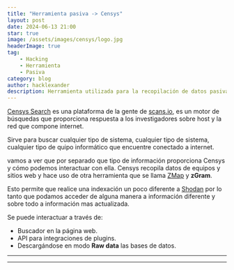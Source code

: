 ```yaml
---
title: "Herramienta pasiva -> Censys"
layout: post
date: 2024-06-13 21:00
star: true
image: /assets/images/censys/logo.jpg 
headerImage: true
tag:
    - Hacking 
    - Herramienta
    - Pasiva
category: blog
author: hacklexander
description: Herramienta utilizada para la recopilación de datos pasiva  
---
```



[Censys Search](https://search.censys.io/) es una plataforma de la gente de [scans.io](https://scans.io/), es un motor de búsquedas que proporciona respuesta a los investigadores sobre host y la red que compone internet.



Sirve para buscar cualquier tipo de sistema, cualquier tipo de sistema, cualquier tipo de quipo informático que encuentre conectado a internet.


vamos a ver que por separado que tipo de información proporciona Censys y cómo podemos interactuar con ella. Censys recopila datos de equipos y sitios web y hace uso de otra herramienta que se llama [ZMap](https://zmap.io/) y **zGram**.

Esto permite que realice una indexación un poco diferente a [Shodan]({{site.url}}/pasiva-shodan/) por lo tanto que podamos acceder de alguna manera a información diferente y sobre todo a información mas actualizada.

Se puede interactuar a través de:

- Buscador en la página web.
- API para integraciones de plugins.
- Descargándose en modo **Raw data** las bases de datos.

---
---

